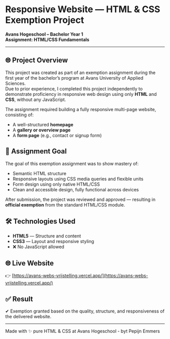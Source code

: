 # Responsive Website — HTML & CSS Exemption Project  
**Avans Hogeschool – Bachelor Year 1**  
**Assignment: HTML/CSS Fundamentals**

---

## 🌐 Project Overview  
This project was created as part of an exemption assignment during the first year of the bachelor’s program at Avans University of Applied Sciences.  
Due to prior experience, I completed this project independently to demonstrate proficiency in responsive web design using only **HTML** and **CSS**, without any JavaScript.

The assignment required building a fully responsive multi-page website, consisting of:

- A well-structured **homepage**  
- A **gallery or overview page**  
- A **form page** (e.g., contact or signup form)

## 🧩 Assignment Goal  
The goal of this exemption assignment was to show mastery of:

- Semantic HTML structure  
- Responsive layouts using CSS media queries and flexible units  
- Form design using only native HTML/CSS  
- Clean and accessible design, fully functional across devices

After submission, the project was reviewed and approved — resulting in **official exemption** from the standard HTML/CSS module.

## 🛠️ Technologies Used  
- **HTML5** — Structure and content  
- **CSS3** — Layout and responsive styling  
- ❌ No JavaScript allowed

## 🌐 Live Website  
👉 [https://avans-webs-vrijstelling.vercel.app/](https://avans-webs-vrijstelling.vercel.app/)

## ✅ Result  
✔ Exemption granted based on the quality, structure, and responsiveness of the delivered website.

---

Made with ✨ pure HTML & CSS at Avans Hogeschool - byt Pepijn Emmers

